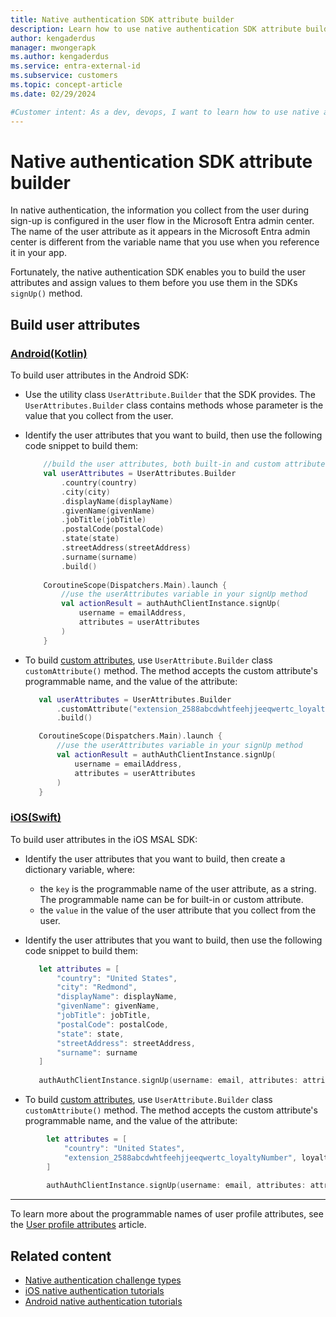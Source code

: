 ```yaml
---
title: Native authentication SDK attribute builder
description: Learn how to use native authentication SDK attribute builder for built-in and custom attributes. 
author: kengaderdus
manager: mwongerapk
ms.author: kengaderdus
ms.service: entra-external-id 
ms.subservice: customers
ms.topic: concept-article
ms.date: 02/29/2024

#Customer intent: As a dev, devops, I want to learn how to use native authentication SDK attribute builder to build attribute variables for both built-in and custom attributes, so that I can use them in my app.
---
```


# Native authentication SDK attribute builder

In native authentication, the information you collect from the user during sign-up is configured in the user flow in the Microsoft Entra admin center. The name of the user attribute as it appears in the Microsoft Entra admin center is different from the variable name that you use when you reference it in your app. 

Fortunately, the native authentication SDK enables you to build the user attributes and assign values to them before you use them in the SDKs `signUp()` method.

## Build user attributes

### [Android(Kotlin)](#tab/android-kotlin)

To build user attributes in the Android SDK:

- Use the utility class `UserAttribute.Builder` that the SDK provides. The `UserAttributes.Builder` class contains methods whose parameter is the value that you collect from the user.
- Identify the user attributes that you want to build, then use the following code snippet to build them:

    ```kotlin
        //build the user attributes, both built-in and custom attributes
        val userAttributes = UserAttributes.Builder
            .country(country)
            .city(city)
            .displayName(displayName)
            .givenName(givenName)
            .jobTitle(jobTitle)
            .postalCode(postalCode)
            .state(state)
            .streetAddress(streetAddress)
            .surname(surname)
            .build() 
            
        CoroutineScope(Dispatchers.Main).launch {
            //use the userAttributes variable in your signUp method 
            val actionResult = authAuthClientInstance.signUp(
                username = emailAddress,
                attributes = userAttributes
            )
        }  
    ```

- To build [custom attributes](concept-user-attributes.md#custom-user-attributes), use `UserAttribute.Builder` class `customAttribute()` method. The method accepts the custom attribute's programmable name, and the value of the attribute:

     ```kotlin
        val userAttributes = UserAttributes.Builder
            .customAttribute("extension_2588abcdwhtfeehjjeeqwertc_loyaltyNumber", loyaltyNumber)
            .build() 
    
        CoroutineScope(Dispatchers.Main).launch {
            //use the userAttributes variable in your signUp method 
            val actionResult = authAuthClientInstance.signUp(
                username = emailAddress,
                attributes = userAttributes
            )
        }  
     ```

### [iOS(Swift)](#tab/ios-swift)

To build user attributes in the iOS MSAL SDK:

 - Identify the user attributes that you want to build, then create a dictionary variable, where:
    - the `key` is the programmable name of the user attribute, as a string. The programmable name can be for built-in or custom attribute. 
    - the `value` in the value of the user attribute that you collect from the user.
 - Identify the user attributes that you want to build, then use the following code snippet to build them:
 
     ```swift
        let attributes = [
            "country": "United States",
            "city": "Redmond",
            "displayName": displayName,
            "givenName": givenName,
            "jobTitle": jobTitle,
            "postalCode": postalCode,
            "state": state,
            "streetAddress": streetAddress,
            "surname": surname
        ]
        
        authAuthClientInstance.signUp(username: email, attributes: attributes, delegate: self)
     ```   
- To build [custom attributes](concept-user-attributes.md#custom-user-attributes), use `UserAttribute.Builder` class `customAttribute()` method. The method accepts the custom attribute's programmable name, and the value of the attribute:

```swift
        let attributes = [
            "country": "United States",
            "extension_2588abcdwhtfeehjjeeqwertc_loyaltyNumber", loyaltyNumber
        ]
        
        authAuthClientInstance.signUp(username: email, attributes: attributes, delegate: self)
```
---

To learn more about the programmable names of user profile attributes, see the [User profile attributes](concept-user-attributes.md) article.

## Related content

- [Native authentication challenge types](concept-native-authentication-challenge-types.md)
- [iOS native authentication tutorials](tutorial-native-authentication-prepare-ios-app.md)
- [Android native authentication tutorials](tutorial-native-authentication-prepare-android-app.md) 